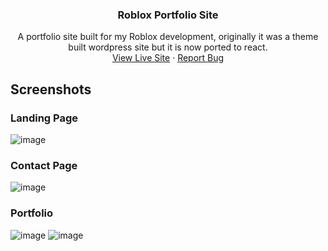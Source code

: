 <!-- Improved compatibility of back to top link: See: https://github.com/othneildrew/Best-README-Template/pull/73 -->

<h3 align="center">Roblox Portfolio Site</h3>

  <p align="center">
    A portfolio site built for my Roblox development, originally it was a theme built wordpress site but it is now ported to react.
    <br />
    <a href="https://tegabc.co.uk" target="_blank">View Live Site</a>
    ·
    <a href="https://github.com/TegaBC/rblx-portfolio/issues">Report Bug</a>
  </p>
</div>

## Screenshots
### Landing Page
![image](https://github.com/TegaBC/rblx-portfolio/assets/64938182/701ab22d-abc3-48f1-891b-3472fcd101ad)

### Contact Page
![image](https://github.com/TegaBC/rblx-portfolio/assets/64938182/7360e61a-037b-4137-b53f-04da8abf9fd5)

### Portfolio
![image](https://github.com/TegaBC/rblx-portfolio/assets/64938182/d82b0fc0-670d-4845-bfd8-2a8e3d363cdd)
![image](https://github.com/TegaBC/rblx-portfolio/assets/64938182/d9751364-09cb-435e-a9ce-e8a0aad7dd3e)



<!-- MARKDOWN LINKS & IMAGES -->
<!-- https://www.markdownguide.org/basic-syntax/#reference-style-links -->
[React.js]: https://img.shields.io/badge/React-20232A?style=for-the-badge&logo=react&logoColor=61DAFB
[React-url]: https://reactjs.org/
